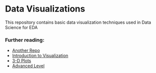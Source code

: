 # Data Visualizations
This repository contains basic data visualization techniques used in Data Science for EDA

### Further reading:
<ul>
  <li> <a href="https://github.com/icoder18/Data-is-Beautiful-Event-Resources">Another Repo</a> </li>
  <li> <a href="https://towardsdatascience.com/introduction-to-data-visualization-in-python-89a54c97fbed">Introduction to Visualization</a> </li>
  <li> <a href="https://medium.com/sfu-cspmp/advanced-visualization-for-data-scientists-with-matplotlib-15c28863c41c">3-D Plots</a> </li>
  <li> <a href="https://towardsdatascience.com/the-next-level-of-data-visualization-in-python-dd6e99039d5e">Advanced Level</a> </li>
</ul>

